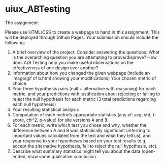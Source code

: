 # uiux_ABTesting

The assignment:

Please use HTML/CSS to create a webpage to hand in this assignment. This will be deployed through Github Pages. Your submission should include the following:

1. A brief overview of the project. Consider answering the questions: What is the overarching question you are attempting to prove/disprove? How does A/B Testing help you make useful observations on the effectiveness of one design over another?
2. Information about how you changed the given webpage (include an image/gif of b.html showing your modifications)
Your chosen metric of choice.
3. Your three hypothesis pairs (null + alternative with reasoning) for each metric, and your predictions with justification about rejecting or failing to reject the null hypothesis for each metric (3 total predictions regarding each null hypothesis)
4. Your resulting statistical analysis
5. Computation of each metric’s appropriate statistics (any of: avg, std, t-score, chi^2, p-value) for site versions A and B.
6. For each metric, write which test you chose and why, whether the difference between A and B was statistically significant (referring to important values calculated from the test and what they tell us), and your response to your hypotheses based on your test results (e.g. accept the alternative hypothesis, fail to reject the null hypothesis, etc).
7. Describe what summary statistics might tell you about the data (open-ended, draw some qualitative conclusion
